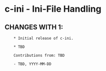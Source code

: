 # c-ini - Ini-File Handling

## CHANGES WITH 1:

        * Initial release of c-ini.

        * TBD

        Contributions from: TBD

        - TBD, YYYY-MM-DD
